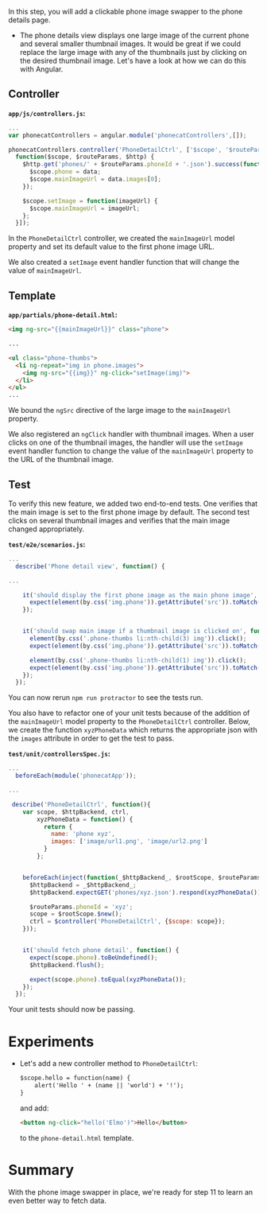 


In this step, you will add a clickable phone image swapper to the phone details page.

* The phone details view displays one large image of the current phone and several smaller thumbnail
images. It would be great if we could replace the large image with any of the thumbnails just by
clicking on the desired thumbnail image. Let's have a look at how we can do this with Angular.


## Controller

__`app/js/controllers.js`:__


```js
...
var phonecatControllers = angular.module('phonecatControllers',[]);

phonecatControllers.controller('PhoneDetailCtrl', ['$scope', '$routeParams', '$http',
  function($scope, $routeParams, $http) {
    $http.get('phones/' + $routeParams.phoneId + '.json').success(function(data) {
      $scope.phone = data;
      $scope.mainImageUrl = data.images[0];
    });

    $scope.setImage = function(imageUrl) {
      $scope.mainImageUrl = imageUrl;
    };
  }]);
```

In the `PhoneDetailCtrl` controller, we created the `mainImageUrl` model property and set its
default value to the first phone image URL.

We also created a `setImage` event handler function that will change the value of `mainImageUrl`.


## Template

__`app/partials/phone-detail.html`:__


```html
<img ng-src="{{mainImageUrl}}" class="phone">

...

<ul class="phone-thumbs">
  <li ng-repeat="img in phone.images">
    <img ng-src="{{img}}" ng-click="setImage(img)">
  </li>
</ul>
...
```

We bound the `ngSrc` directive of the large image to the `mainImageUrl` property.

We also registered an `ngClick`
handler with thumbnail images. When a user clicks on one of the thumbnail images, the handler will
use the `setImage` event handler function to change the value of the `mainImageUrl` property to the
URL of the thumbnail image.



## Test

To verify this new feature, we added two end-to-end tests. One verifies that the main image is set
to the first phone image by default. The second test clicks on several thumbnail images and
verifies that the main image changed appropriately.

__`test/e2e/scenarios.js`:__


```js
...
  describe('Phone detail view', function() {

...

    it('should display the first phone image as the main phone image', function() {
      expect(element(by.css('img.phone')).getAttribute('src')).toMatch(/img\/phones\/nexus-s.0.jpg/);
    });


    it('should swap main image if a thumbnail image is clicked on', function() {
      element(by.css('.phone-thumbs li:nth-child(3) img')).click();
      expect(element(by.css('img.phone')).getAttribute('src')).toMatch(/img\/phones\/nexus-s.2.jpg/);

      element(by.css('.phone-thumbs li:nth-child(1) img')).click();
      expect(element(by.css('img.phone')).getAttribute('src')).toMatch(/img\/phones\/nexus-s.0.jpg/);
    });
  });
```

You can now rerun `npm run protractor` to see the tests run.


You also have to refactor one of your unit tests because of the addition of the `mainImageUrl`
model property to the `PhoneDetailCtrl` controller. Below, we create the function `xyzPhoneData`
which returns the appropriate json with the `images` attribute in order to get the test to pass.

__`test/unit/controllersSpec.js`:__


```js
...
  beforeEach(module('phonecatApp'));

...

 describe('PhoneDetailCtrl', function(){
    var scope, $httpBackend, ctrl,
        xyzPhoneData = function() {
          return {
            name: 'phone xyz',
            images: ['image/url1.png', 'image/url2.png']
          }
        };


    beforeEach(inject(function(_$httpBackend_, $rootScope, $routeParams, $controller) {
      $httpBackend = _$httpBackend_;
      $httpBackend.expectGET('phones/xyz.json').respond(xyzPhoneData());

      $routeParams.phoneId = 'xyz';
      scope = $rootScope.$new();
      ctrl = $controller('PhoneDetailCtrl', {$scope: scope});
    }));


    it('should fetch phone detail', function() {
      expect(scope.phone).toBeUndefined();
      $httpBackend.flush();

      expect(scope.phone).toEqual(xyzPhoneData());
    });
  });
```

Your unit tests should now be passing.


# Experiments

* Let's add a new controller method to `PhoneDetailCtrl`:

    ```html
    $scope.hello = function(name) {
        alert('Hello ' + (name || 'world') + '!');
    }
    ```

    and add:

    ```html
    <button ng-click="hello('Elmo')">Hello</button>
    ```

    to the `phone-detail.html` template.

<!-- @task, "hasDeliverable" : false, "text" : "Add the controller method and button to the template."-->


# Summary

With the phone image swapper in place, we're ready for step 11 to
learn an even better way to fetch data.


